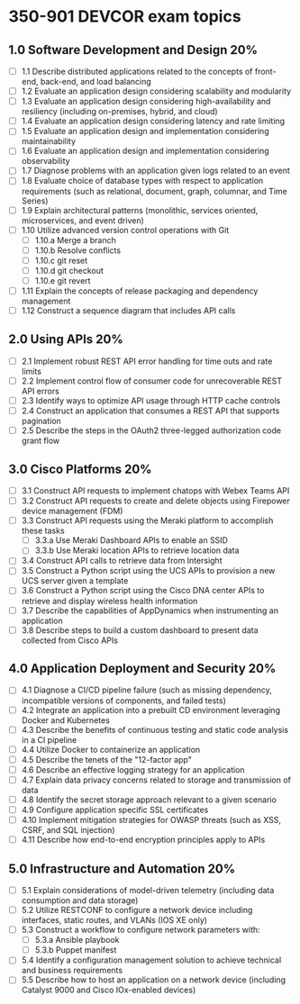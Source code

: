 # 350-901 DEVCOR exam topics

## 1.0 Software Development and Design 20%

- [ ] 1.1 Describe distributed applications related to the concepts of front-end, back-end, and load balancing
- [ ] 1.2 Evaluate an application design considering scalability and modularity
- [ ] 1.3 Evaluate an application design considering high-availability and resiliency (including on-premises, hybrid, and cloud)
- [ ] 1.4 Evaluate an application design considering latency and rate limiting
- [ ] 1.5 Evaluate an application design and implementation considering maintainability
- [ ] 1.6 Evaluate an application design and implementation considering observability
- [ ] 1.7 Diagnose problems with an application given logs related to an event
- [ ] 1.8 Evaluate choice of database types with respect to application requirements (such as relational, document, graph, columnar, and Time Series)
- [ ] 1.9 Explain architectural patterns (monolithic, services oriented, microservices, and event driven)
- [ ] 1.10 Utilize advanced version control operations with Git
  - [ ] 1.10.a Merge a branch
  - [ ] 1.10.b Resolve conflicts
  - [ ] 1.10.c git reset
  - [ ] 1.10.d git checkout
  - [ ] 1.10.e git revert
- [ ] 1.11 Explain the concepts of release packaging and dependency management
- [ ] 1.12 Construct a sequence diagram that includes API calls

## 2.0 Using APIs 20%

- [ ] 2.1 Implement robust REST API error handling for time outs and rate limits
- [ ] 2.2 Implement control flow of consumer code for unrecoverable REST API errors
- [ ] 2.3 Identify ways to optimize API usage through HTTP cache controls
- [ ] 2.4 Construct an application that consumes a REST API that supports pagination
- [ ] 2.5 Describe the steps in the OAuth2 three-legged authorization code grant flow

## 3.0 Cisco Platforms 20%

- [ ] 3.1 Construct API requests to implement chatops with Webex Teams API
- [ ] 3.2 Construct API requests to create and delete objects using Firepower device management (FDM)
- [ ] 3.3 Construct API requests using the Meraki platform to accomplish these tasks
  - [ ] 3.3.a Use Meraki Dashboard APIs to enable an SSID
  - [ ] 3.3.b Use Meraki location APIs to retrieve location data
- [ ] 3.4 Construct API calls to retrieve data from Intersight
- [ ] 3.5 Construct a Python script using the UCS APIs to provision a new UCS server given a template
- [ ] 3.6 Construct a Python script using the Cisco DNA center APIs to retrieve and display wireless health information
- [ ] 3.7 Describe the capabilities of AppDynamics when instrumenting an application
- [ ] 3.8 Describe steps to build a custom dashboard to present data collected from Cisco APIs

## 4.0 Application Deployment and Security 20%

- [ ] 4.1 Diagnose a CI/CD pipeline failure (such as missing dependency, incompatible versions of components, and failed tests)
- [ ] 4.2 Integrate an application into a prebuilt CD environment leveraging Docker and Kubernetes
- [ ] 4.3 Describe the benefits of continuous testing and static code analysis in a CI pipeline
- [ ] 4.4 Utilize Docker to containerize an application
- [ ] 4.5 Describe the tenets of the "12-factor app"
- [ ] 4.6 Describe an effective logging strategy for an application
- [ ] 4.7 Explain data privacy concerns related to storage and transmission of data
- [ ] 4.8 Identify the secret storage approach relevant to a given scenario
- [ ] 4.9 Configure application specific SSL certificates
- [ ] 4.10 Implement mitigation strategies for OWASP threats (such as XSS, CSRF, and SQL injection)
- [ ] 4.11 Describe how end-to-end encryption principles apply to APIs

## 5.0 Infrastructure and Automation 20%

- [ ] 5.1 Explain considerations of model-driven telemetry (including data consumption and data storage)
- [ ] 5.2 Utilize RESTCONF to configure a network device including interfaces, static routes, and VLANs (IOS XE only)
- [ ] 5.3 Construct a workflow to configure network parameters with:
  - [ ] 5.3.a Ansible playbook
  - [ ] 5.3.b Puppet manifest
- [ ] 5.4 Identify a configuration management solution to achieve technical and business requirements
- [ ] 5.5 Describe how to host an application on a network device (including Catalyst 9000 and Cisco IOx-enabled devices)
